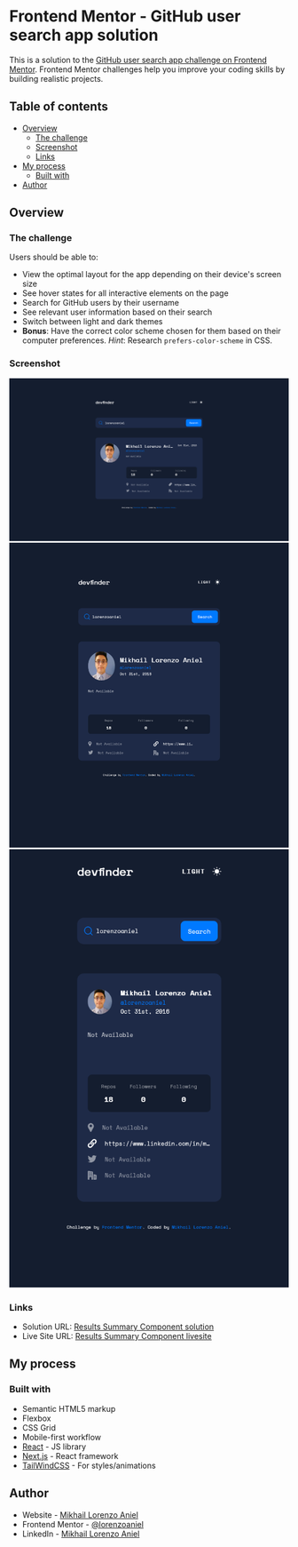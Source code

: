 # Frontend Mentor - GitHub user search app solution

This is a solution to the [GitHub user search app challenge on Frontend Mentor](https://www.frontendmentor.io/challenges/github-user-search-app-Q09YOgaH6). Frontend Mentor challenges help you improve your coding skills by building realistic projects.

## Table of contents

- [Overview](#overview)
  - [The challenge](#the-challenge)
  - [Screenshot](#screenshot)
  - [Links](#links)
- [My process](#my-process)
  - [Built with](#built-with)
- [Author](#author)

## Overview

### The challenge

Users should be able to:

- View the optimal layout for the app depending on their device's screen size
- See hover states for all interactive elements on the page
- Search for GitHub users by their username
- See relevant user information based on their search
- Switch between light and dark themes
- **Bonus**: Have the correct color scheme chosen for them based on their computer preferences. _Hint_: Research `prefers-color-scheme` in CSS.

### Screenshot

![](./public/screenshots/GithubUserSearchAppDesktop.png)
![](./public/screenshots/GithubUserSearchAppTablet.png)
![](./public/screenshots/GithubUserSearchAppMobile.png)

### Links

- Solution URL: [Results Summary Component solution](https://www.frontendmentor.io/solutions/github-user-search-app-nextjs13reactjststailwindcsszustand-DFuosMKtls)
- Live Site URL: [Results Summary Component livesite](https://github-user-search-app-lorenzoaniel.vercel.app/)

## My process

### Built with

- Semantic HTML5 markup
- Flexbox
- CSS Grid
- Mobile-first workflow
- [React](https://reactjs.org/) - JS library
- [Next.js](https://nextjs.org/) - React framework
- [TailWindCSS](https://tailwindcss.com/) - For styles/animations

## Author

- Website - [Mikhail Lorenzo Aniel](https://www.mikhaillorenzoaniel.com/)
- Frontend Mentor - [@lorenzoaniel](https://www.frontendmentor.io/profile/lorenzoaniel)
- LinkedIn - [Mikhail Lorenzo Aniel](https://www.linkedin.com/in/mikhail-lorenzo-aniel-283022127/)
